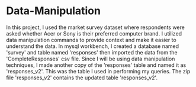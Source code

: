 # Data-Manipulation
In this project, I used the market survey dataset where respondents were asked whether Acer or Sony is their preferred computer brand. I utilized data manipulation commands to provide context and make it easier to understand the data.
In mysql workbench, I created a database named 'survey' and table named 'responses' then imported the data from the 'CompleteResponses' csv file. Since I will be using data manipulation techniques, I made another copy of the 'responses' table and named it as 'responses_v2'. This was the table I used in performing my queries.
The zip file 'responses_v2' contains the updated table 'responses_v2'.
